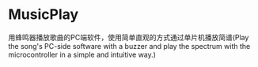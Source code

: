 # MusicPlay
用蜂鸣器播放歌曲的PC端软件，使用简单直观的方式通过单片机播放简谱(Play the song's PC-side software with a buzzer and play the spectrum with the microcontroller in a simple and intuitive way.)
